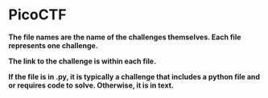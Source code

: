 # PicoCTF

**The file names are the name of the challenges themselves. Each file represents one challenge.**

**The link to the challenge is within each file.**

**If the file is in .py, it is typically a challenge that includes a python file and or requires code to solve. Otherwise, it is in text.**
